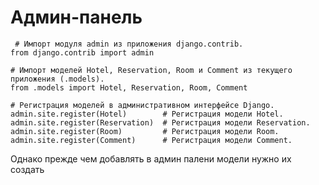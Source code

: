 # Админ-панель

     # Импорт модуля admin из приложения django.contrib.
    from django.contrib import admin
    
    # Импорт моделей Hotel, Reservation, Room и Comment из текущего приложения (.models).
    from .models import Hotel, Reservation, Room, Comment
    
    # Регистрация моделей в административном интерфейсе Django.
    admin.site.register(Hotel)        # Регистрация модели Hotel.
    admin.site.register(Reservation)  # Регистрация модели Reservation.
    admin.site.register(Room)         # Регистрация модели Room.
    admin.site.register(Comment)      # Регистрация модели Comment.

Однако прежде чем добавлять в админ палени модели нужно их создать